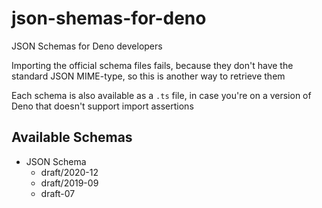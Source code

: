 # json-shemas-for-deno

JSON Schemas for Deno developers

Importing the official schema files fails, because they don't have the standard JSON MIME-type, so this is another way to retrieve them

Each schema is also available as a `.ts` file, in case you're on a version of Deno that doesn't support import assertions

## Available Schemas

- JSON Schema
  - draft/2020-12
  - draft/2019-09
  - draft-07
